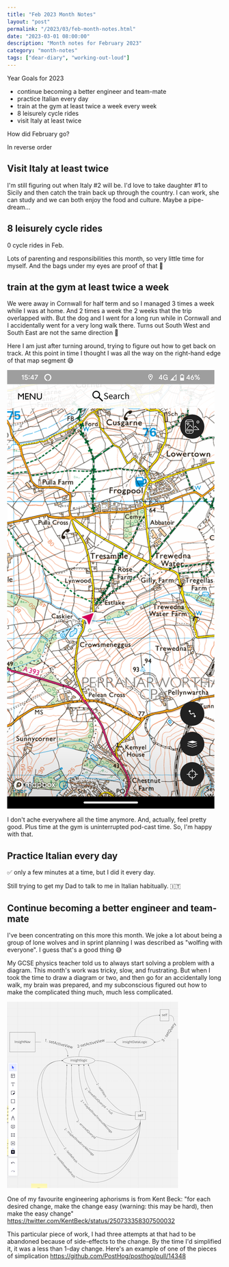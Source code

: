 ```yaml
---
title: "Feb 2023 Month Notes"
layout: "post"
permalink: "/2023/03/feb-month-notes.html"
date: "2023-03-01 08:00:00"
description: "Month notes for February 2023"
category: "month-notes"
tags: ["dear-diary", "working-out-loud"]
---
```


Year Goals for 2023

- continue becoming a better engineer and team-mate
- practice Italian every day
- train at the gym at least twice a week every week
- 8 leisurely cycle rides
- visit Italy at least twice

How did February go?

<!--more-->

In reverse order

## Visit Italy at least twice

I'm still figuring out when Italy #2 will be. I'd love to take daughter #1 to Sicily and then catch the train back up through the country. I can work, she can study and we can both enjoy the food and culture. Maybe a pipe-dream...

## 8 leisurely cycle rides

0 cycle rides in Feb.

Lots of parenting and responsibilities this month, so very little time for myself. And the bags under my eyes are proof of that 🙈

## train at the gym at least twice a week

We were away in Cornwall for half term and so I managed 3 times a week while I was at home. And 2 times a week the 2 weeks that the trip overlapped with. But the dog and I went for a long run while in Cornwall and I accidentally went for a very long walk there. Turns out South West and South East are not the same direction 🤣

Here I am just after turning around, trying to figure out how to get back on track. At this point in time I thought I was all the way on the right-hand edge of that map segment 😅

![an OS map showing my position in Cornwall](/images/2023/03/01/cornwall-map.png)

I don't ache everywhere all the time anymore. And, actually, feel pretty good. Plus time at the gym is uninterrupted pod-cast time. So, I'm happy with that.

## Practice Italian every day

✅ only a few minutes at a time, but I did it every day.

<!--alex ignore dad-mom--> Still trying to get my Dad to talk to me in Italian habitually. 🇮🇹

## Continue becoming a better engineer and team-mate

I've been concentrating on this more this month. We joke a lot about being a group of lone wolves and in sprint planning I was described as "wolfing with everyone". I guess that's a good thing 😅

My GCSE physics teacher told us to always start solving a problem with a diagram. This month's work was tricky, slow, and frustrating. But when I took the time to draw a diagram or two, and then go for an accidentally long walk, my brain was prepared, and my subconscious figured out how to make the complicated thing much, much less complicated.

![a diagram of the problem I was trying to solve](/images/2023/03/01/drawing.png)

One of my favourite engineering aphorisms is from Kent Beck: "for each desired change, make the change easy (warning: this may be hard), then make the easy change" https://twitter.com/KentBeck/status/250733358307500032

This particular piece of work, I had three attempts at that had to be abandoned because of side-effects to the change. By the time I'd simplified it, it was a less than 1-day change. Here's an example of one of the pieces of simplication https://github.com/PostHog/posthog/pull/14348
